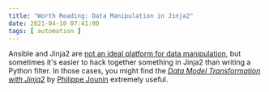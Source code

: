 ```yaml
---
title: "Worth Reading: Data Manipulation in Jinja2"
date: 2021-04-10 07:41:00
tags: [ automation ]
---
```

Ansible and Jinja2 are [not an ideal platform for data manipulation](https://www.ipspace.net/kb/DataModels/65-Data-Transformation.html#datatransformationimplementationoptions), but sometimes it's easier to hack together something in Jinja2 than writing a Python filter. In those cases, you might find the  *[Data Model Transformation with Jinja2](https://github.com/PJO2/cheat-sheet/blob/master/Advanced_Jinja2.pdf)* by [Philippe Jounin](https://www.linkedin.com/in/phjounin/) extremely useful.
